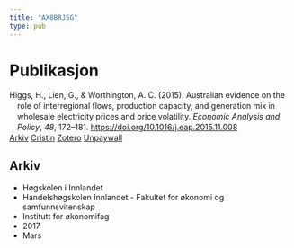 ```yaml
---
title: "AX8BRJSG"
type: pub
---
```

<h1>Publikasjon</h1>
<article id="csl-bib-container-AX8BRJSG" class="csl-bib-container">
  <div class="csl-bib-body" style="line-height: 1.35; padding-left: 1em; text-indent:-1em;">
  <div class="csl-entry">Higgs, H., Lien, G., &amp; Worthington, A. C. (2015). Australian evidence on the role of interregional flows, production capacity, and generation mix in wholesale electricity prices and price volatility. <i>Economic Analysis and Policy</i>, <i>48</i>, 172&#x2013;181. <a href="https://doi.org/10.1016/j.eap.2015.11.008">https://doi.org/10.1016/j.eap.2015.11.008</a></div>
</div>
  <div class="csl-bib-buttons">
    <a href="#taxonomy-article-AX8BRJSG" class="csl-bib-button">Arkiv</a>
    <a href="https://app.cristin.no/results/show.jsf?id=1461129" alt="Cristin URL" class="csl-bib-button">Cristin</a>
    <a href="http://zotero.org/groups/5402882/items/AX8BRJSG" alt="Zotero URL" class="csl-bib-button">Zotero</a>
    <a href="https://research-repository.griffith.edu.au/bitstream/10072/141597/4/HiggsPUB1993.pdf" class="csl-bib-button">Unpaywall</a>
  </div>
  <div id="csl-bib-meta-container-AX8BRJSG"></div>
</article>
<div id="csl-bib-meta-AX8BRJSG" class="csl-bib-meta">
  <article id="taxonomy-article-AX8BRJSG" class="taxonomy-article">
    <h1>Arkiv</h1>
    <ul>
      <li>Høgskolen i Innlandet</li>
      <li>Handelshøgskolen Innlandet - Fakultet for økonomi og samfunnsvitenskap</li>
      <li>Institutt for økonomifag</li>
      <li>2017</li>
      <li>Mars</li>
    </ul>
  </article>
</div>

